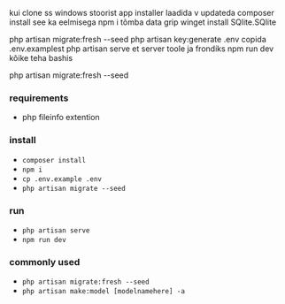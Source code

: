 kui clone ss 
windows stoorist app installer laadida v updateda
composer install see ka eelmisega
npm i
tõmba data grip
winget install SQlite.SQlite

php artisan migrate:fresh --seed
php artisan key:generate
.env copida .env.examplest
php artisan serve et server toole ja frondiks npm run dev
kõike teha bashis

php artisan migrate:fresh --seed

### requirements
- php fileinfo extention
### install
- `composer install`
- `npm i`
- `cp .env.example .env`
- `php artisan migrate --seed`
### run
- `php artisan serve`
- `npm run dev`
### commonly used
- `php artisan migrate:fresh --seed`
- `php artisan make:model [modelnamehere] -a`
